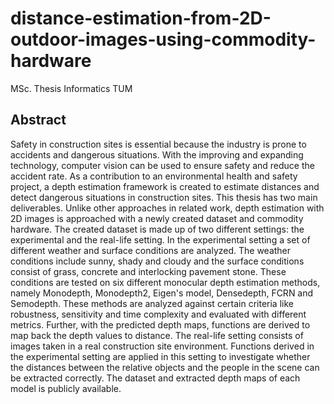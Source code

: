 # distance-estimation-from-2D-outdoor-images-using-commodity-hardware
MSc. Thesis Informatics TUM

## Abstract
Safety in construction sites is essential because the industry is prone to accidents and dangerous situations. With the improving and expanding technology, computer vision can be used to ensure safety and reduce the accident rate.  As a contribution to an environmental health and safety project, a depth estimation framework is created to estimate distances and detect dangerous situations in construction sites. This thesis has two main deliverables.
Unlike other approaches in related work, depth estimation with 2D images is approached with a newly created dataset and commodity hardware.
The created dataset is made up of two different settings: the experimental and the real-life setting. In the experimental setting a set of different weather and surface conditions are analyzed. The weather conditions include sunny, shady and cloudy and the surface conditions consist of grass, concrete and interlocking pavement stone. These conditions are tested on six different monocular depth estimation methods, namely Monodepth, Monodepth2, Eigen's model, Densedepth, FCRN and Semodepth.
These methods are analyzed against certain criteria like robustness, sensitivity and time complexity and evaluated with different metrics. Further, with the predicted depth maps, functions are derived to map back the depth values to distance.
The real-life setting consists of images taken in a real construction site environment. Functions derived in the experimental setting are applied in this setting to investigate whether the distances between the relative objects and the people in the scene can be extracted correctly. 
The dataset and extracted depth maps of each model is publicly available.

